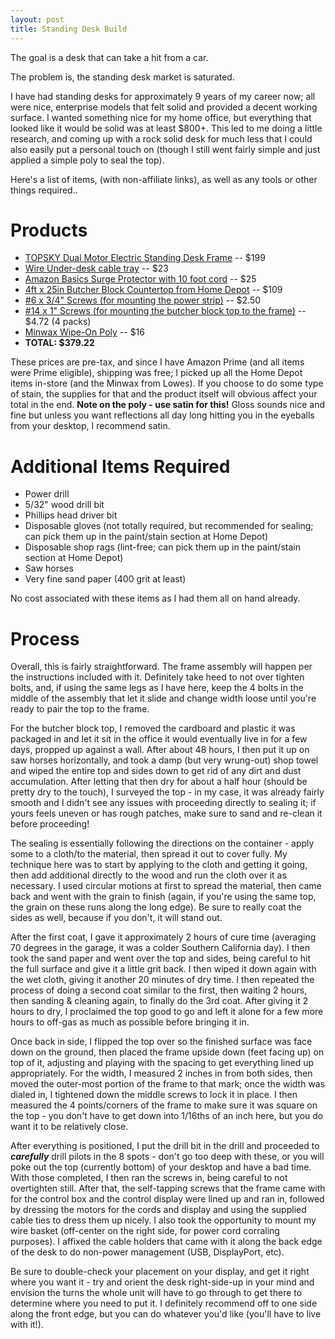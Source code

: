 ```yaml
---
layout: post
title: Standing Desk Build
---
```


The goal is a desk that can take a hit from a car.

The problem is, the standing desk market is saturated.

I have had standing desks for approximately 9 years of my career now; all were nice, enterprise models that felt solid and provided a decent working surface. I wanted something nice for my home office, but everything that looked like it would be solid was at least $800+. This led to me doing a little research, and coming up with a rock solid desk for much less that I could also easily put a personal touch on (though I still went fairly simple and just applied a simple poly to seal the top).

Here's a list of items, (with non-affiliate links), as well as any tools or other things required..

# Products
 - [TOPSKY Dual Motor Electric Standing Desk Frame](https://www.amazon.com/gp/product/B08C2LC3H2) -- $199
 - [Wire Under-desk cable tray](https://www.amazon.com/gp/product/B0827BFSRK) -- $23
 - [Amazon Basics Surge Protector with 10 foot cord](https://www.amazon.com/gp/product/B07GPRSP5R) -- $25
 - [4ft x 25in Butcher Block Countertop from Home Depot](https://www.homedepot.com/p/HARDWOOD-REFLECTIONS-Unfinished-Birch-4-ft-L-x-25-in-D-x-1-5-in-T-Butcher-Block-Countertop-BBCT1502550/300688696) -- $109
  - [#6 x 3/4" Screws (for mounting the power strip)](https://www.homedepot.com/p/HARDWOOD-REFLECTIONS-Unfinished-Birch-4-ft-L-x-25-in-D-x-1-5-in-T-Butcher-Block-Countertop-BBCT1502550/300688696) -- $2.50
  - [#14 x 1" Screws (for mounting the butcher block top to the frame)](https://www.homedepot.com/p/Everbilt-14-x-1-in-Phillips-Round-Head-Zinc-Plated-Wood-Screw-3-Pack-809211/204587515) -- $4.72 (4 packs)
  - [Minwax Wipe-On Poly](https://www.lowes.com/pd/Minwax-Wipe-On-Poly-Satin-Water-Based-Polyurethane-Actual-Net-Contents-16-fl-oz/999914427) -- $16
  - **TOTAL: $379.22**
 
 These prices are pre-tax, and since I have Amazon Prime (and all items were Prime eligible), shipping was free; I picked up all the Home Depot items in-store (and the Minwax from Lowes). If you choose to do some type of stain, the supplies for that and the product itself will obvious affect your total in the end. **Note on the poly - use satin for this!** Gloss sounds nice and fine but unless you want reflections all day long hitting you in the eyeballs from your desktop, I recommend satin.
 
# Additional Items Required
  - Power drill
  - 5/32" wood drill bit
  - Phillips head driver bit
  - Disposable gloves (not totally required, but recommended for sealing; can pick them up in the paint/stain section at Home Depot)
  - Disposable shop rags (lint-free; can pick them up in the paint/stain section at Home Depot)
  - Saw horses
  - Very fine sand paper (400 grit at least)
  
  No cost associated with these items as I had them all on hand already.
  
# Process
  Overall, this is fairly straightforward. The frame assembly will happen per the instructions included with it. Definitely take heed to not over tighten bolts, and, if using the same legs as I have here, keep the 4 bolts in the middle of the assembly that let it slide and change width loose until you're ready to pair the top to the frame.
  
  For the butcher block top, I removed the cardboard and plastic it was packaged in and let it sit in the office it would eventually live in for a few days, propped up against a wall. After about 48 hours, I then put it up on saw horses horizontally, and took a damp (but very wrung-out) shop towel and wiped the entire top and sides down to get rid of any dirt and dust accumulation. After letting that then dry for about a half hour (should be pretty dry to the touch), I surveyed the top -  in my case, it was already fairly smooth and I didn't see any issues with proceeding directly to sealing it; if yours feels uneven or has rough patches, make sure to sand and re-clean it before proceeding!
  
  The sealing is essentially following the directions on the container - apply some to a cloth/to the material, then spread it out to cover fully. My technique here was to start by applying to the cloth and getting it going, then add additional directly to the wood and run the cloth over it as necessary. I used circular motions at first to spread the material, then came back and went with the grain to finish (again, if you're using the same top, the grain on these runs along the long edge). Be sure to really coat the sides as well, because if you don't, it will stand out.
  
  After the first coat, I gave it approximately 2 hours of cure time (averaging 70 degrees in the garage, it was a colder Southern California day). I then took the sand paper and went over the top and sides, being careful to hit the full surface and give it a little grit back. I then wiped it down again with the wet cloth, giving it another 20 minutes of dry time. I then repeated the process of doing a second coat similar to the first, then waiting 2 hours, then sanding & cleaning again, to finally do the 3rd coat. After giving it 2 hours to dry, I proclaimed the top good to go and left it alone for a few more hours to off-gas as much as possible before bringing it in.
  
  Once back in side, I flipped the top over so the finished surface was face down on the ground, then placed the frame upside down (feet facing up) on top of it, adjusting and playing with the spacing to get everything lined up appropriately. For the width, I measured 2 inches in from both sides, then moved the outer-most portion of the frame to that mark; once the width was dialed in, I tightened down the middle screws to lock it in place. I then measured the 4 points/corners of the frame to make sure it was square on the top - you don't have to get down into 1/16ths of an inch here, but you do want it to be relatively close.
  
  After everything is positioned, I put the drill bit in the drill and proceeded to ***carefully*** drill pilots in the 8 spots - don't go too deep with these, or you will poke out the top (currently bottom) of your desktop and have a bad time. With those completed, I then ran the screws in, being careful to not overtighten still. After that, the self-tapping screws that the frame came with for the control box and the control display were lined up and ran in, followed by dressing the motors for the cords and display and using the supplied cable ties to dress them up nicely. I also took the opportunity to mount my wire basket (off-center on the right side, for power cord corraling purposes). I affixed the cable holders that came with it along the back edge of the desk to do non-power management (USB, DisplayPort, etc).
  
  Be sure to double-check your placement on your display, and get it right where you want it - try and orient the desk right-side-up in your mind and envision the turns the whole unit will have to go through to get there to determine where you need to put it. I definitely recommend off to one side along the front edge, but you can do whatever you'd like (you'll have to live with it!).
